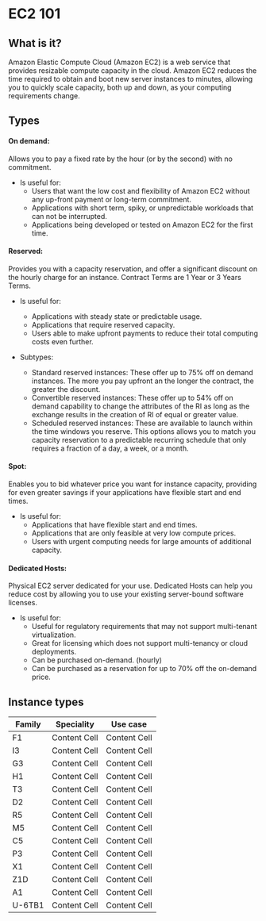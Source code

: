 # EC2 101
## What is it?

Amazon Elastic Compute Cloud (Amazon EC2) is a web service that provides resizable compute capacity in the cloud. Amazon EC2 reduces the time required to obtain and boot new server instances to minutes, allowing you to quickly scale capacity, both up and down, as your computing requirements change.

## Types
#### On demand:

Allows you to pay a fixed rate by the hour (or by the second) with no commitment.

- Is useful for:
	- Users that want the low cost and flexibility of Amazon EC2 without any up-front payment or long-term commitment.
	- Applications with short term, spiky, or unpredictable workloads that can not be interrupted.
	- Applications being developed or tested on Amazon EC2 for the first time.

#### Reserved:

Provides you with a capacity reservation, and offer a significant discount on the hourly charge for an instance. Contract Terms are 1 Year or 3 Years Terms.

- Is useful for:
	- Applications with steady state or predictable usage.
	- Applications that require reserved capacity.
	- Users able to make upfront payments to reduce their total computing costs even further.

- Subtypes:
	- Standard reserved instances: These offer up to 75% off on demand instances. The more you pay upfront an the longer the contract, the greater the discount.
	- Convertible reserved instances: These offer up to 54% off on demand capability to change the attributes of the RI as long as the exchange results in the creation of RI of equal or greater value.
	- Scheduled reserved instances: These are available to launch within the time windows you reserve. This options allows you to match you capacity reservation to a predictable recurring schedule that only requires a fraction of a day, a week, or a month.

#### Spot:

Enables you to bid whatever price you want for instance capacity, providing for even greater savings if your applications have flexible start and end times.

- Is useful for:
	- Applications that have flexible start and end times.
	- Applications that are only feasible at very low compute prices.
	- Users with urgent computing needs for large amounts of additional capacity.

#### Dedicated Hosts:

Physical EC2 server dedicated for your use. Dedicated Hosts can help you reduce cost by allowing you to use your existing server-bound software licenses.

- Is useful for:
	- Useful for regulatory requirements that may not support multi-tenant virtualization.
	- Great for licensing which does not support multi-tenancy or cloud deployments.
	- Can be purchased on-demand. (hourly)
	- Can be purchased as a reservation for up to 70% off the on-demand price.

## Instance types

<div style="text-align:center">

| Family  | Speciality | Use case | 
| --- | --- | --- |
| F1  | Content Cell  | Content Cell  |
| I3  | Content Cell  | Content Cell  |
| G3  | Content Cell  | Content Cell  |
| H1  | Content Cell  | Content Cell  |
| T3  | Content Cell  | Content Cell  |
| D2  | Content Cell  | Content Cell  |
| R5  | Content Cell  | Content Cell  |
| M5  | Content Cell  | Content Cell  |
| C5  | Content Cell  | Content Cell  |
| P3  | Content Cell  | Content Cell  |
| X1  | Content Cell  | Content Cell  |
| Z1D  | Content Cell  | Content Cell  |
| A1  | Content Cell  | Content Cell  |
| U-6TB1  | Content Cell  | Content Cell  |

</div>